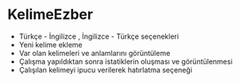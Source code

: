 # KelimeEzber
- Türkçe - İngilizce , İngilizce - Türkçe seçenekleri
- Yeni kelime ekleme
- Var olan kelimeleri ve anlamlarını görüntüleme
- Çalışma yapıldıktan sonra istatiklerin oluşması ve görüntülenmesi
- Çalışılan kelimeyi ipucu verilerek hatırlatma seçeneği
